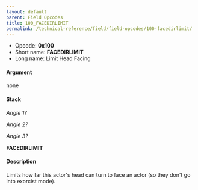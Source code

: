 ```yaml
---
layout: default
parent: Field Opcodes
title: 100_FACEDIRLIMIT
permalink: /technical-reference/field/field-opcodes/100-facedirlimit/
---
```


-   Opcode: **0x100**
-   Short name: **FACEDIRLIMIT**
-   Long name: Limit Head Facing

#### Argument

none

#### Stack

  
*Angle 1?*

*Angle 2?*

*Angle 3?*

**FACEDIRLIMIT**

#### Description

Limits how far this actor's head can turn to face an actor (so they don't go into exorcist mode).
